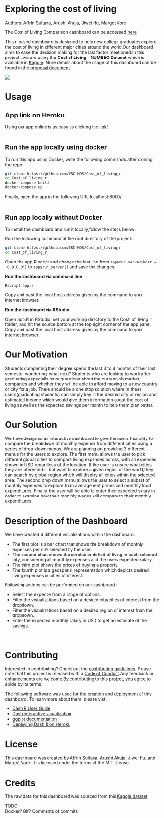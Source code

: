 # Exploring the cost of living
Authors: Affrin Sultana, Arushi Ahuja, Jiwei Hu, Margot Vore
<br>

The Cost of Living Comparison dashboard can be accessed [here](https://cost-of-living-r.herokuapp.com/)
<br>

This r-based dashboard is designed to help new college graduates explore the cost of living in different major cities around the world.Our dashboard aims to ease the decision making for the last factor mentioned.In this project , we are using the **Cost of Living - NUMBEO Dataset** which is avaliable in [Kaggle](https://www.kaggle.com/joeypp/cost-of-living-numbeo-dataset).
More details about the usage of this dashboard can be found in the [proposal document](https://github.com/UBC-MDS/Cost_of_living_py/blob/main/doc/Proposal.md).

![](img/demo.gif)

# Usage

## App link on Heroku

Using our app online is as easy as clicking the [link](https://cost-of-living-r.herokuapp.com/)!
<br>
<br>
## Run the app locally using docker

To run this app using Docker, write the following commands after cloning the repo:

```bash
git clone https://github.com/UBC-MDS/Cost_of_living_r
cd Cost_of_living_r
docker-compose build
docker-compose up
```
Finally, open the app in the following URL localhost:8000/.
<br>
<br>

## Run app locally without Docker
To install the dashboard and run it locally,follow the steps below:

Run the following command at the root directory of the project:
```bash
git clone https://github.com/UBC-MDS/Cost_of_living_r
cd Cost_of_living_r
```
Open the app.R script and change the last line from `app$run_server(host = '0.0.0.0')` to `app$run_server()` and save the changes.
<br>

**Run the dashboard via command line**
```bash
Rscript app.r
```
Copy and past the local host address given by the command to your internet browser. 
<br> 

**Run the dashboard via RStudio**

Open app.R in RStudio, set your working directory to the Cost_of_living_r folder, and hit the source bottom at the top right corner of the app pane. Copy and past the local host address given by the command to your internet browser. 



# Our Motivation
Students completing their degree spend the last 3 to 4 months of their last semester wondering: what next? Students who are looking to work after graduating especially have questions about the current job market, companies and whether they will be able to afford moving to a new country or city for a job. There should be a one stop solution where in these users(graduating students) can simply key in the desired city or region and estimated income which would give them information about the cost of living as well as the expected savings per month to help them plan better.

# Our Solution
 We have designed an interactive dashboard to give the users flexibility to compare the breakdown of monthly expense from different cities using a series of drop-down menus. We are planning on providing 3 different menus for the users to explore. The first menu allows the user to pick different global cities to compare living expenses across, with all expenses shown in USD regardless of the location. If the user is unsure what cities they are interested in but want to explore a given region of the world,they can search by global region which will display all cities within the selected area. The second drop down menu allows the user to select a subset of monthly expenses to explore from average rent prices and monthly food expenditures.  Finally, the user will be able to enter their expected salary in order to examine how their monthly wages will compare to their monthly expenditures.


# Description of the Dashboard

We have created 4 different visualizations within the dashboard. 
* The first plot is a bar chart that shows the breakdown of monthly expenses per city selected by the user. 
* The second chart shows the surplus or deficit of living in each selected city, considering all monthly expenses and the users expected salary.
*  The third plot shows the prices of buying a property 
*  The fourth plot is a geospatial representation which depicts desired living expenses in cities of interest.

Following actions can be performed on our dashboard :

* Select the expense from a range of options.
* Filter the visualizations based on a desired city/cities of interest from the dropdown.
* Filter the visualizations based on a desired region of interest from the dropdown.
* Enter the expected monthly salary in USD to get an estimate of the savings.
<br>

# Contributing
Interested in contributing? Check out the [contributing guidelines](https://github.com/UBC-MDS/Cost_of_living_r/blob/main/CONTRIBUTING.md). Please note that this project is released with a [Code of Conduct](https://github.com/UBC-MDS/Cost_of_living_r/blob/main/CODE_OF_CONDUCT.md).Any feedback or enhancements are welcome.By contributing to this project, you agree to abide by its terms.

The following software was used for the creation and deployment of this dashboard. To learn more about them, please vist:

* [Dash R User Guide](https://dash.plotly.com/r)
* [Dash interactive visualization](https://dash.plotly.com/r/interactive-graphing)
* [ggplot documentation](https://ggplot2.tidyverse.org/reference/)
* [Deploying Dash R on Heroku](https://github.com/UBC-MDS/dashr-heroku-deployment-demo)

# License
This dashboard was created by Affrin Sultana, Arushi Ahuja, Jiwei Hu, and Margot Vore. It is licensed under the terms of the MIT license.

#  Credits
The raw data for this dashboard was sourced from this [Kaggle dataset](https://www.kaggle.com/joeypp/cost-of-living-numbeo-dataset)


TODO  
Docker?
Gif?
Comments of commits 
